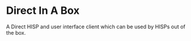 Direct In A Box
===============

A Direct HISP and user interface client which can be used by HISPs out of the box.
